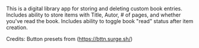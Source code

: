 This is a digital library app for storing and deleting custom book entries. Includes ability to store items with Title, Autor, # of pages, and whether you've read the book. Includes ability to toggle book "read" status after item creation.

Credits:
Button presets from (https://bttn.surge.sh/)